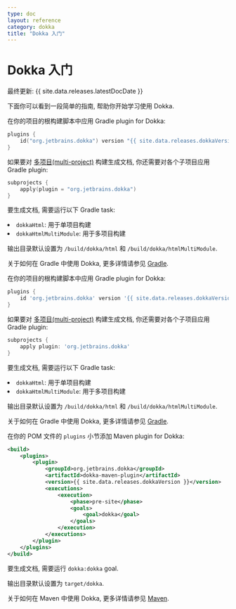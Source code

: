 ```yaml
---
type: doc
layout: reference
category: dokka
title: "Dokka 入门"
---
```


# Dokka 入门

最终更新: {{ site.data.releases.latestDocDate }}

下面你可以看到一段简单的指南, 帮助你开始学习使用 Dokka.

<div class="multi-language-sample" data-lang="kotlin">

<p></p>

<p>
在你的项目的根构建脚本中应用 Gradle plugin for Dokka:
</p>

<div class="sample" markdown="1" mode="kotlin" theme="idea" data-lang="kotlin" data-highlight-only>

```kotlin
plugins {
    id("org.jetbrains.dokka") version "{{ site.data.releases.dokkaVersion }}"
}
```

</div>

<p>
如果要对
<a href="https://docs.gradle.org/current/userguide/multi_project_builds.html">多项目(multi-project)</a>
构建生成文档, 你还需要对各个子项目应用 Gradle plugin:
</p>

<div class="sample" markdown="1" mode="kotlin" theme="idea" data-lang="kotlin" data-highlight-only>

```kotlin
subprojects {
    apply(plugin = "org.jetbrains.dokka")
}
```

</div>

<p>
要生成文档, 需要运行以下 Gradle task:
<list>
    <li> <code>dokkaHtml</code>: 用于单项目构建 </li>
    <li> <code>dokkaHtmlMultiModule</code>: 用于多项目构建 </li>
</list>
</p>

<p>
输出目录默认设置为 <code>/build/dokka/html</code> 和 <code>/build/dokka/htmlMultiModule</code>.
</p>

<p>
关于如何在 Gradle 中使用 Dokka, 更多详情请参见 <a href="runners/dokka-gradle.html">Gradle</a>.
</p>

</div>

<div class="multi-language-sample" data-lang="groovy">

<p></p>
<p>
在你的项目的根构建脚本中应用 Gradle plugin for Dokka:
</p>

<div class="sample" markdown="1" mode="groovy" theme="idea" data-lang="groovy" data-highlight-only>

```groovy
plugins {
    id 'org.jetbrains.dokka' version '{{ site.data.releases.dokkaVersion }}'
}
```

</div>

<p>
如果要对
<a href="https://docs.gradle.org/current/userguide/multi_project_builds.html">多项目(multi-project)</a>
构建生成文档, 你还需要对各个子项目应用 Gradle plugin:
</p>

<div class="sample" markdown="1" mode="groovy" theme="idea" data-lang="groovy" data-highlight-only>

```groovy
subprojects {
    apply plugin: 'org.jetbrains.dokka'
}
```

</div>

<p>
要生成文档, 需要运行以下 Gradle task:
<list>
    <li> <code>dokkaHtml</code>: 用于单项目构建 </li>
    <li> <code>dokkaHtmlMultiModule</code>: 用于多项目构建 </li>
</list>
</p>

<p>
输出目录默认设置为 <code>/build/dokka/html</code> 和 <code>/build/dokka/htmlMultiModule</code>.
</p>

<p>
关于如何在 Gradle 中使用 Dokka, 更多详情请参见 <a href="runners/dokka-gradle.html">Gradle</a>.
</p>

</div>

<div class="multi-language-sample" data-lang="maven">

<p></p>
<p>
在你的 POM 文件的 <code>plugins</code> 小节添加 Maven plugin for Dokka:
</p>

<div class="sample" markdown="1" mode="xml" theme="idea" data-lang="xml" data-highlight-only>

```xml
<build>
    <plugins>
        <plugin>
            <groupId>org.jetbrains.dokka</groupId>
            <artifactId>dokka-maven-plugin</artifactId>
            <version>{{ site.data.releases.dokkaVersion }}</version>
            <executions>
                <execution>
                    <phase>pre-site</phase>
                    <goals>
                        <goal>dokka</goal>
                    </goals>
                </execution>
            </executions>
        </plugin>
    </plugins>
</build>
```

</div>

<p>
要生成文档, 需要运行 <code>dokka:dokka</code> goal.
</p>

<p>
输出目录默认设置为 <code>target/dokka</code>.
</p>

<p>
关于如何在 Maven 中使用 Dokka, 更多详情请参见 <a href="runners/dokka-maven.html">Maven</a>.
</p>

</div>
